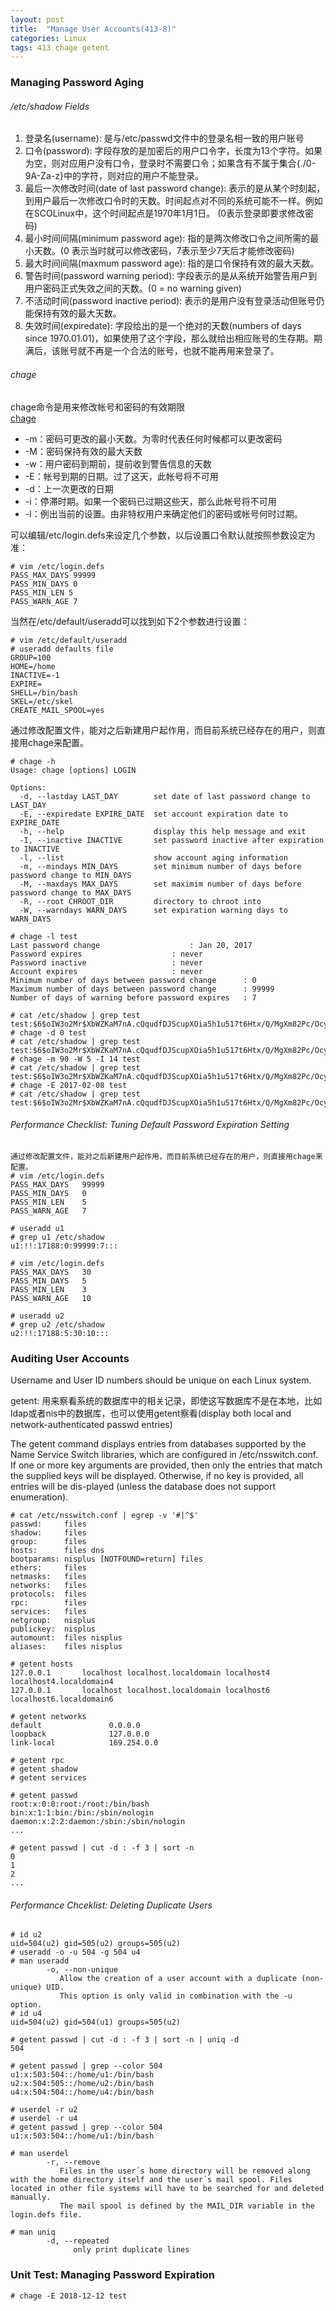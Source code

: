 ```yaml
---
layout: post
title:  "Manage User Accounts(413-8)"
categories: Linux
tags: 413 chage getent
---
```


### Managing Password Aging

###### /etc/shadow Fields

1. 登录名(username): 是与/etc/passwd文件中的登录名相一致的用户账号
2. 口令(password): 字段存放的是加密后的用户口令字，长度为13个字符。如果为空，则对应用户没有口令，登录时不需要口令；如果含有不属于集合{./0-9A-Za-z}中的字符，则对应的用户不能登录。
3. 最后一次修改时间(date of last password change): 表示的是从某个时刻起，到用户最后一次修改口令时的天数。时间起点对不同的系统可能不一样。例如在SCOLinux中，这个时间起点是1970年1月1日。 (0表示登录即要求修改密码)
4. 最小时间间隔(minimum password age): 指的是两次修改口令之间所需的最小天数。(0 表示当时就可以修改密码，7表示至少7天后才能修改密码)
5. 最大时间间隔(maxmum password age): 指的是口令保持有效的最大天数。
6. 警告时间(password warning period): 字段表示的是从系统开始警告用户到用户密码正式失效之间的天数。(0 = no warning given)
7. 不活动时间(password inactive period): 表示的是用户没有登录活动但账号仍能保持有效的最大天数。
8. 失效时间(expiredate): 字段给出的是一个绝对的天数(numbers of days since 1970.01.01)，如果使用了这个字段，那么就给出相应账号的生存期。期满后，该账号就不再是一个合法的账号，也就不能再用来登录了。

###### chage

chage命令是用来修改帐号和密码的有效期限     
[chage](http://man.linuxde.net/chage)

*    -m：密码可更改的最小天数。为零时代表任何时候都可以更改密码
*    -M：密码保持有效的最大天数
*    -w：用户密码到期前，提前收到警告信息的天数
*    -E：帐号到期的日期。过了这天，此帐号将不可用
*    -d：上一次更改的日期
*    -i：停滞时期。如果一个密码已过期这些天，那么此帐号将不可用
*    -l：例出当前的设置。由非特权用户来确定他们的密码或帐号何时过期。

可以编辑/etc/login.defs来设定几个参数，以后设置口令默认就按照参数设定为准： 

```
# vim /etc/login.defs
PASS_MAX_DAYS 99999 
PASS_MIN_DAYS 0 
PASS_MIN_LEN 5 
PASS_WARN_AGE 7 
```

当然在/etc/default/useradd可以找到如下2个参数进行设置：
 
```
# vim /etc/default/useradd
# useradd defaults file
GROUP=100
HOME=/home
INACTIVE=-1
EXPIRE=
SHELL=/bin/bash
SKEL=/etc/skel
CREATE_MAIL_SPOOL=yes
```

通过修改配置文件，能对之后新建用户起作用，而目前系统已经存在的用户，则直接用chage来配置。

```
# chage -h
Usage: chage [options] LOGIN

Options:
  -d, --lastday LAST_DAY        set date of last password change to LAST_DAY
  -E, --expiredate EXPIRE_DATE  set account expiration date to EXPIRE_DATE
  -h, --help                    display this help message and exit
  -I, --inactive INACTIVE       set password inactive after expiration to INACTIVE
  -l, --list                    show account aging information
  -m, --mindays MIN_DAYS        set minimum number of days before password change to MIN_DAYS
  -M, --maxdays MAX_DAYS        set maximim number of days before password change to MAX_DAYS
  -R, --root CHROOT_DIR         directory to chroot into
  -W, --warndays WARN_DAYS      set expiration warning days to WARN_DAYS
  
# chage -l test
Last password change					: Jan 20, 2017
Password expires					: never
Password inactive					: never
Account expires						: never
Minimum number of days between password change		: 0
Maximum number of days between password change		: 99999
Number of days of warning before password expires	: 7

# cat /etc/shadow | grep test
test:$6$oIW3o2Mr$XbWZKaM7nA.cQqudfDJScupXOia5h1u517t6Htx/Q/MgXm82Pc/OcytatTeI4ULNWOMJzvpCigWiL4xKP9PX4.:17186:0:99999:7:::
# chage -d 0 test
# cat /etc/shadow | grep test
test:$6$oIW3o2Mr$XbWZKaM7nA.cQqudfDJScupXOia5h1u517t6Htx/Q/MgXm82Pc/OcytatTeI4ULNWOMJzvpCigWiL4xKP9PX4.:0:0:99999:7:::
# chage -m 90 -W 5 -I 14 test
# cat /etc/shadow | grep test
test:$6$oIW3o2Mr$XbWZKaM7nA.cQqudfDJScupXOia5h1u517t6Htx/Q/MgXm82Pc/OcytatTeI4ULNWOMJzvpCigWiL4xKP9PX4.:0:90:99999:5:14::
# chage -E 2017-02-08 test
# cat /etc/shadow | grep test
test:$6$oIW3o2Mr$XbWZKaM7nA.cQqudfDJScupXOia5h1u517t6Htx/Q/MgXm82Pc/OcytatTeI4ULNWOMJzvpCigWiL4xKP9PX4.:0:90:99999:5:14:17205:
```

###### Performance Checklist: Tuning Default Password Expiration Setting

```
通过修改配置文件，能对之后新建用户起作用，而目前系统已经存在的用户，则直接用chage来配置。
# vim /etc/login.defs
PASS_MAX_DAYS   99999
PASS_MIN_DAYS   0
PASS_MIN_LEN    5
PASS_WARN_AGE   7

# useradd u1
# grep u1 /etc/shadow
u1:!!:17188:0:99999:7:::

# vim /etc/login.defs
PASS_MAX_DAYS   30
PASS_MIN_DAYS   5
PASS_MIN_LEN    3
PASS_WARN_AGE   10

# useradd u2
# grep u2 /etc/shadow
u2:!!:17188:5:30:10:::

```

### Auditing User Accounts

Username and User ID numbers should be unique on each Linux system.

getent: 用来察看系统的数据库中的相关记录，即使这写数据库不是在本地，比如ldap或者nis中的数据库，也可以使用getent察看(display both local and network-authenticated passwd entries)

The getent command displays entries from databases supported by the Name Service Switch libraries, which are configured in /etc/nsswitch.conf.  If one or more key arguments are provided, then only the entries that match the supplied keys will be displayed.  Otherwise, if no key is provided, all entries will  be  dis-played (unless the database does not support enumeration).


```
# cat /etc/nsswitch.conf | egrep -v '#|^$'
passwd:     files
shadow:     files
group:      files
hosts:      files dns
bootparams: nisplus [NOTFOUND=return] files
ethers:     files
netmasks:   files
networks:   files
protocols:  files
rpc:        files
services:   files
netgroup:   nisplus
publickey:  nisplus
automount:  files nisplus
aliases:    files nisplus

# getent hosts
127.0.0.1       localhost localhost.localdomain localhost4 localhost4.localdomain4
127.0.0.1       localhost localhost.localdomain localhost6 localhost6.localdomain6

# getent networks
default               0.0.0.0
loopback              127.0.0.0
link-local            169.254.0.0

# getent rpc
# getent shadow
# getent services

# getent passwd
root:x:0:0:root:/root:/bin/bash
bin:x:1:1:bin:/bin:/sbin/nologin
daemon:x:2:2:daemon:/sbin:/sbin/nologin
...

# getent passwd | cut -d : -f 3 | sort -n
0
1
2
...
```

###### Performance Chceklist: Deleting Duplicate Users

```
# id u2
uid=504(u2) gid=505(u2) groups=505(u2)
# useradd -o -u 504 -g 504 u4
# man useradd
        -o, --non-unique
           Allow the creation of a user account with a duplicate (non-unique) UID.
           This option is only valid in combination with the -u option.
# id u4
uid=504(u2) gid=504(u1) groups=505(u2)

# getent passwd | cut -d : -f 3 | sort -n | uniq -d
504

# getent passwd | grep --color 504
u1:x:503:504::/home/u1:/bin/bash
u2:x:504:505::/home/u2:/bin/bash
u4:x:504:504::/home/u4:/bin/bash

# userdel -r u2
# userdel -r u4
# getent passwd | grep --color 504
u1:x:503:504::/home/u1:/bin/bash

# man userdel
        -r, --remove
           Files in the user´s home directory will be removed along with the home directory itself and the user´s mail spool. Files located in other file systems will have to be searched for and deleted manually.
           The mail spool is defined by the MAIL_DIR variable in the login.defs file.

# man uniq
        -d, --repeated
              only print duplicate lines
```

### Unit Test: Managing Password Expiration

```
# chage -E 2018-12-12 test
```


